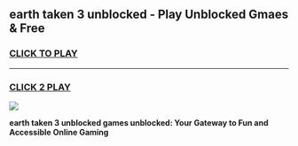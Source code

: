 
## earth taken 3 unblocked - Play Unblocked Gmaes & Free
<h3>
<a href="https://news.freeplayer.one?title=earth_taken_3_unblocked&ref=16F">CLICK TO PLAY</a></h3>
<hr>

<h3>
<a href="https://news.freeplayer.one?title=earth_taken_3_unblocked&ref=16F">CLICK 2 PLAY</a>
  
</h3>

<a href="https://news.freeplayer.one?title=earth_taken_3_unblocked&ref=16F/"><img src="https://clearcache.store/games.png"></a>


**earth taken 3 unblocked games unblocked: Your Gateway to Fun and Accessible Online Gaming**
